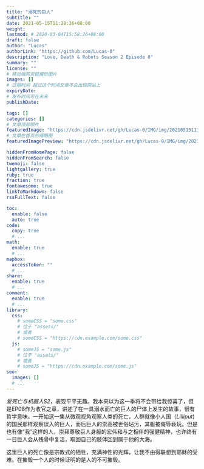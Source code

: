 ```yaml
---
title: "溺死的巨人"
subtitle: ""
date: 2021-05-15T11:28:26+08:00
weight: 
lastmod: # 2020-03-04T15:58:26+08:00
draft: false
author: "Lucas"
authorLink: "https://github.com/Lucas-0"
description: "Love, Death & Robots Season 2 Episode 8"
summary: ""
license: ""
# 移动端网页链接的图片
images: []
# 过期时间 超过这个时间文章不会出现网站上
expiryDate: 
# 发布时间可在未来
publishDate: 

tags: []
categories: []
# 文章顶部照片
featuredImage: "https://cdn.jsdelivr.net/gh/Lucas-0/IMG/img/20210515111355.png"
# 文章在首页的缩略图
featuredImagePreview: "https://cdn.jsdelivr.net/gh/Lucas-0/IMG/img/20210515111838.png"

hiddenFromHomePage: false
hiddenFromSearch: false
twemoji: false
lightgallery: true
ruby: true
fraction: true
fontawesome: true
linkToMarkdown: false
rssFullText: false

toc:
  enable: false
  auto: true
code:
  copy: true
  # ...
math:
  enable: true
  # ...
mapbox:
  accessToken: ""
  # ...
share:
  enable: true
  # ...
comment:
  enable: true
  # ...
library:
  css:
    # someCSS = "some.css"
    # 位于 "assets/"
    # 或者
    # someCSS = "https://cdn.example.com/some.css"
  js:
    # someJS = "some.js"
    # 位于 "assets/"
    # 或者
    # someJS = "https://cdn.example.com/some.js"
seo:
  images: []
  # ...
---
```


<!--more-->

*爱死亡与机器人S2*，表现平平无趣。我本来以为这一季将不会带给我惊喜了，但是EP08作为收官之章，讲述了在一具溺水而亡的巨人的尸体上发生的故事，很有哲学意味。一开始这一集从微观视角观察人类的死亡，人群就像小人国（*Lilliput*)的国民那样观察误入的巨人，而后巨人的崇高被世俗玷污，其躯被侮辱亵玩。但是也有像“我”这样的人，崇拜尊敬巨人身躯的宏伟和与之相伴的强健精神，也许终有一日巨人会从残骨中复活，取回自己的肢体回到属于他的大海。

这里巨人的死亡像是宗教式的牺牲，充满神性的光辉，让我不由得联想到耶稣的受难。在摧毁一个人的时候证明的是人的不可摧毁。

​    
